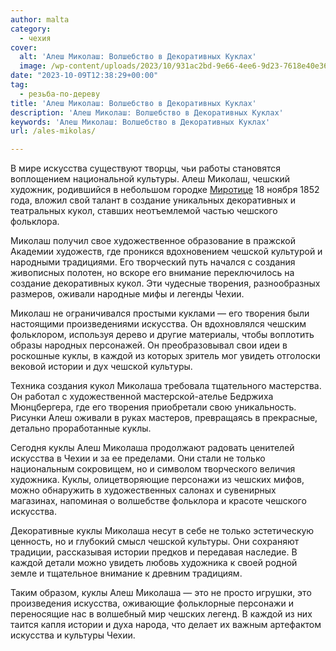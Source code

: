 ```yaml
---
author: malta
category:
  - чехия
cover:
  alt: 'Алеш Миколаш: Волшебство в Декоративных Куклах'
  image: /wp-content/uploads/2023/10/931ac2bd-9e66-4ee6-9d23-7618e40e36ee-jpg.webp
date: "2023-10-09T12:38:29+00:00"
tag:
  - резьба-по-дереву
title: 'Алеш Миколаш: Волшебство в Декоративных Куклах'
description: 'Алеш Миколаш: Волшебство в Декоративных Куклах'
keywords: 'Алеш Миколаш: Волшебство в Декоративных Куклах'
url: /ales-mikolas/

---
```

В мире искусства существуют творцы, чьи работы становятся воплощением национальной культуры. Алеш Миколаш, чешский художник, родившийся в небольшом городке [Миротице](https://www.mirotice.cz/) 18 ноября 1852 года, вложил свой талант в создание уникальных декоративных и театральных кукол, ставших неотъемлемой частью чешского фольклора.

Миколаш получил свое художественное образование в пражской Академии художеств, где проникся вдохновением чешской культурой и народными традициями. Его творческий путь начался с создания живописных полотен, но вскоре его внимание переключилось на создание декоративных кукол. Эти чудесные творения, разнообразных размеров, оживали народные мифы и легенды Чехии.

Миколаш не ограничивался простыми куклами — его творения были настоящими произведениями искусства. Он вдохновлялся чешским фольклором, используя дерево и другие материалы, чтобы воплотить образы народных персонажей. Он преобразовывал свои идеи в роскошные куклы, в каждой из которых зритель мог увидеть отголоски вековой истории и дух чешской культуры.

Техника создания кукол Миколаша требовала тщательного мастерства. Он работал с художественной мастерской-ателье Бедржиха Мюнцбергера, где его творения приобретали свою уникальность. Рисунки Алеш оживали в руках мастеров, превращаясь в прекрасные, детально проработанные куклы.

Сегодня куклы Алеш Миколаша продолжают радовать ценителей искусства в Чехии и за ее пределами. Они стали не только национальным сокровищем, но и символом творческого величия художника. Куклы, олицетворяющие персонажи из чешских мифов, можно обнаружить в художественных салонах и сувенирных магазинах, напоминая о волшебстве фольклора и красоте чешского искусства.

Декоративные куклы Миколаша несут в себе не только эстетическую ценность, но и глубокий смысл чешской культуры. Они сохраняют традиции, рассказывая истории предков и передавая наследие. В каждой детали можно увидеть любовь художника к своей родной земле и тщательное внимание к древним традициям.

Таким образом, куклы Алеш Миколаша — это не просто игрушки, это произведения искусства, оживающие фольклорные персонажи и переносящие нас в волшебный мир чешских легенд. В каждой из них таится капля истории и духа народа, что делает их важным артефактом искусства и культуры Чехии.
